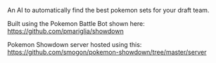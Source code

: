 An AI to automatically find the best pokemon sets for your draft team.

Built using the Pokemon Battle Bot shown here:
https://github.com/pmariglia/showdown

Pokemon Showdown server hosted using this:
https://github.com/smogon/pokemon-showdown/tree/master/server
